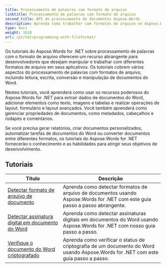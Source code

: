 ```yaml
---
title: Processamento de palavras com formato de arquivo
linktitle: Processamento de palavras com formato de arquivo
second_title: API de processamento de documentos Aspose.Words
description: Aprenda como trabalhar com formatos de arquivo no Aspose.Words for .NET. Os tutoriais orientam você nos vários recursos, como detecção de formato de arquivo e conversão entre formatos.
type: docs
weight: 1610
url: /pt/net/programming-with-fileformat/
---
```

Os tutoriais do Aspose.Words for .NET sobre processamento de palavras com o formato de arquivo oferecem um recurso abrangente para desenvolvedores que desejam manipular e trabalhar com diferentes formatos de arquivo em seus aplicativos. Os tutoriais cobrem vários aspectos do processamento de palavras com formatos de arquivo, incluindo leitura, escrita, conversão e manipulação de documentos do Word.

Nestes tutoriais, você aprenderá como usar os recursos poderosos do Aspose.Words for .NET para extrair dados de documentos do Word, adicionar elementos como texto, imagens e tabelas e realizar operações de layout. formulário e layout avançados. Você também aprenderá como gerenciar propriedades de documentos, como metadados, cabeçalhos e rodapés e comentários.

Se você precisa gerar relatórios, criar documentos personalizados, automatizar tarefas de documentos do Word ou converter documentos entre diferentes formatos, os tutoriais do Aspose.Words for .NET fornecerão o conhecimento e as habilidades para atingir seus objetivos de desenvolvimento.

 ## Tutoriais
| Título | Descrição |
| --- | --- |
| [Detectar formato de arquivo de documento](./detect-file-format/) | Aprenda como detectar formatos de arquivo de documentos usando Aspose.Words for .NET com este guia passo a passo abrangente. |
| [Detectar assinatura digital em documento do Word](./detect-document-signatures/) | Aprenda como detectar assinaturas digitais em documentos do Word usando Aspose.Words for .NET com nosso guia passo a passo. |
| [Verifique o documento do Word criptografado](./verify-encrypted-document/) | Aprenda como verificar o status de criptografia de um documento do Word usando Aspose.Words for .NET com este guia passo a passo. |